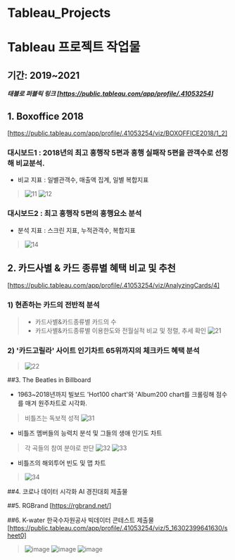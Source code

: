 # Tableau_Projects

# **Tableau 프로젝트 작업물**
## 기간: 2019~2021
***태블로 퍼블릭 링크 [https://public.tableau.com/app/profile/.41053254]***

## 1. Boxoffice 2018
[https://public.tableau.com/app/profile/.41053254/viz/BOXOFFICE2018/1_2]
### 대시보드1 : 2018년의 최고 흥행작 5편과 흥행 실패작 5편을 관객수로 선정해 비교분석.
* 비교 지표 : 일별관객수, 매출액 집계, 일별 복합지표
> ![11](https://user-images.githubusercontent.com/88278698/127955956-d4ea8940-0651-4c8d-8913-6f5f88969e6b.JPG)
> ![12](https://user-images.githubusercontent.com/88278698/127955985-532fc4d3-9040-42e8-a368-52b9e9991414.JPG)


### 대시보드2 : 최고 흥행작 5편의 흥행요소 분석
* 분석 지표 : 스크린 지표, 누적관객수, 복합지표
> ![14](https://user-images.githubusercontent.com/88278698/127956015-b3d2294b-72f6-46c4-8131-805bdf3e3cfc.JPG)



## 2. 카드사별 & 카드 종류별 혜택 비교 및 추천
[https://public.tableau.com/app/profile/.41053254/viz/AnalyzingCards/4]
### 1) 현존하는 카드의 전반적 분석
> * 카드사별&카드종류별 카드의 수
> * 카드사별&카드종류별 이용한도와 전월실적 비교 및 정렬, 추세 확인
> ![21](https://user-images.githubusercontent.com/88278698/127957081-0c3e3def-bac8-43da-92ee-1f158112b409.png)


### 2) '카드고릴라' 사이트 인기차트 65위까지의 체크카드 혜택 분석
> ![22](https://user-images.githubusercontent.com/88278698/127957224-2b3114c5-55b2-4325-a1a7-a971bb3cdbca.JPG)



##3. The Beatles in Billboard
* 1963~2018년까지 빌보드 'Hot100 chart'와 'Album200 chart를 크롤링해 점수를 매겨 원주차트로 시각화.
> 비틀즈는 독보적 성적
![31](https://user-images.githubusercontent.com/88278698/127957586-8ead6191-4e80-4403-8644-3e729dc05de2.png)

* 비틀즈 멤버들의 능력치 분석 및 그들의 생애 인기도 차트
> 각 곡들의 참여 분야로 판단
> ![32](https://user-images.githubusercontent.com/88278698/127958030-46237987-a0e9-4953-93a2-53afc391f339.JPG)
> ![33](https://user-images.githubusercontent.com/88278698/127958056-8aceee91-b89a-438f-901c-47c4ca8d1507.JPG)

* 비틀즈의 해외투어 빈도 및 맵 차트
> ![34](https://user-images.githubusercontent.com/88278698/127958109-1ae3e910-30fc-4764-a6ef-0ddbdc6e06a2.JPG)



##4. 코로나 데이터 시각화 AI 경진대회 제출물



##5. RGBrand
[https://rgbrand.net/]



##6. K-water 한국수자원공사 빅데이터 콘테스트 제출물
[https://public.tableau.com/app/profile/.41053254/viz/5_16302399641630/sheet0]
> ![image](https://user-images.githubusercontent.com/88278698/138813679-a844aabd-fcab-4243-a5b3-3b278da765ad.png)
> ![image](https://user-images.githubusercontent.com/88278698/138813750-c43fc503-cbdc-42c2-8a7b-e931509d7964.png)
> ![image](https://user-images.githubusercontent.com/88278698/138813771-93018da0-c8e8-4776-a2e6-c359766871d4.png)


